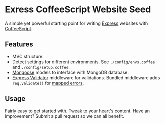 # Exress CoffeeScript Website Seed

A simple yet powerful starting point for writing [Express](http://expressjs.com) websites with [CoffeeScript](http://coffeescript.org).

## Features

* MVC structure.
* Detect settings for different environments. See `./config/envs.coffee` and `./config/setup.coffee`.
* [Mongoose](http://mongoosejs.com) models to interface with MongoDB database.
* [Express Validator](https://github.com/ctavan/express-validator) middleware for validations. Bundled middleware adds `req.validate()` for [mapped errors](https://github.com/ctavan/express-validator#validation-errors).

## Usage

Fairly easy to get started with. Tweak to your heart's content. Have an improvement?
Submit a pull request so we can all benefit.